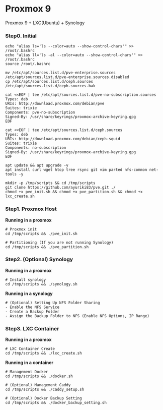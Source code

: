 # Proxmox 9
Proxmox 9 + LXC(Ubuntu) + Synology

### Step0. Initial
```
echo "alias ls='ls --color=auto --show-control-chars'" >> /root/.bashrc
echo "alias ll='ls -al --color=auto --show-control-chars'" >> /root/.bashrc
source /root/.bashrc

mv /etc/apt/sources.list.d/pve-enterprise.sources /etc/apt/sources.list.d/pve-enterprise.sources.disabled
cp /etc/apt/sources.list.d/ceph.sources /etc/apt/sources.list.d/ceph.sources.bak

cat <<EOF | tee /etc/apt/sources.list.d/pve-no-subscription.sources
Types: deb
URIs: http://download.proxmox.com/debian/pve
Suites: trixie
Components: pve-no-subscription
Signed-By: /usr/share/keyrings/proxmox-archive-keyring.gpg
EOF

cat <<EOF | tee /etc/apt/sources.list.d/ceph.sources
Types: deb
URIs: http://download.proxmox.com/debian/ceph-squid
Suites: trixie
Components: no-subscription
Signed-By: /usr/share/keyrings/proxmox-archive-keyring.gpg
EOF

apt update && apt upgrade -y
apt install curl wget htop tree rsync git vim parted nfs-common net-tools -y

mkdir -p /tmp/scripts && cd /tmp/scripts
git clone https://github.com/ayuriki83/pve.git ./
chmod +x pve_init.sh && chmod +x pve_partition.sh && chmod +x lxc_create.sh
```

### Step1. Proxmox Host
**Running in a proxmox**
```
# Proxmox init
cd /tmp/scripts && ./pve_init.sh

# Partitioning (If you are not running Synology)
cd /tmp/scripts && ./pve_partition.sh
```

### Step2. (Optional) Synology
**Running in a proxmox**
```
# Install synology
cd /tmp/scripts && ./synology.sh
```
**Running in a synology**
```
# (Optional) Setting Up NFS Folder Sharing
- Enable the NFS Service
- Create a Backup Folder
- Assign the Backup Folder to NFS (Enable NFS Options, IP Range)
```

### Step3. LXC Container
**Running in a proxmox**
```
# LXC Container Create
cd /tmp/scripts && ./lxc_create.sh
```
**Running in a container**
```
# Management Docker 
cd /tmp/scripts && ./docker.sh

# (Optional) Management Caddy
cd /tmp/scripts && ./caddy_setup.sh

# (Optional) Docker Backup Setting 
cd /tmp/scripts && ./docker_backup_setting.sh
```
